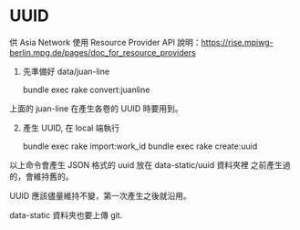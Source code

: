 # UUID

供 Asia Network 使用
Resource Provider API 說明：<https://rise.mpiwg-berlin.mpg.de/pages/doc_for_resource_providers>

1. 先準備好 data/juan-line

    bundle exec rake convert:juanline

上面的 juan-line 在產生各卷的 UUID 時要用到。

2. 產生 UUID, 在 local 端執行

    bundle exec rake import:work_id
    bundle exec rake create:uuid

以上命令會產生 JSON 格式的 uuid 放在 data-static/uuid 資料夾裡
之前產生過的，會維持舊的。

UUID 應該儘量維持不變，第一次產生之後就沿用。

data-static 資料夾也要上傳 git.
